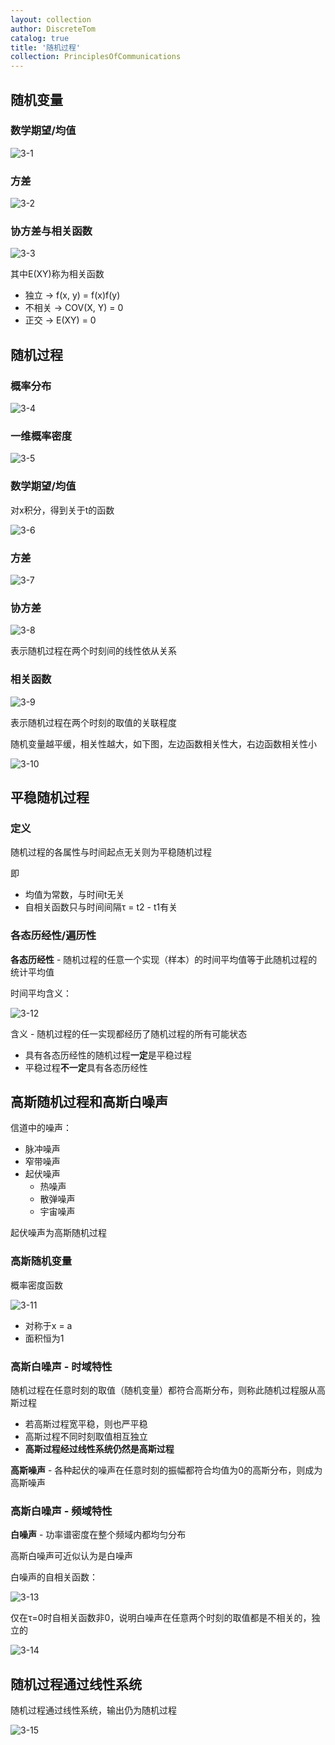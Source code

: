 ```yaml
---
layout: collection
author: DiscreteTom
catalog: true
title: '随机过程'
collection: PrinciplesOfCommunications
---
```


## 随机变量

### 数学期望/均值

![3-1](../img/3-1.png)

### 方差

![3-2](../img/3-2.png)

### 协方差与相关函数

![3-3](../img/3-3.png)

其中E(XY)称为相关函数

- 独立 -> f(x, y) = f(x)f(y)
- 不相关 -> COV(X, Y) = 0
- 正交 -> E(XY) = 0

## 随机过程

### 概率分布

![3-4](../img/3-4.png)

### 一维概率密度

![3-5](../img/3-5.png)

### 数学期望/均值

对x积分，得到关于t的函数

![3-6](../img/3-6.png)

### 方差

![3-7](../img/3-7.png)

### 协方差

![3-8](../img/3-8.png)

表示随机过程在两个时刻间的线性依从关系

### 相关函数

![3-9](../img/3-9.png)

表示随机过程在两个时刻的取值的关联程度

随机变量越平缓，相关性越大，如下图，左边函数相关性大，右边函数相关性小

![3-10](../img/3-10.png)

## 平稳随机过程

### 定义

随机过程的各属性与时间起点无关则为平稳随机过程

即
- 均值为常数，与时间t无关
- 自相关函数只与时间间隔τ = t2 - t1有关

### 各态历经性/遍历性

**各态历经性** - 随机过程的任意一个实现（样本）的时间平均值等于此随机过程的统计平均值

时间平均含义：

![3-12](../img/3-12.png)

含义 - 随机过程的任一实现都经历了随机过程的所有可能状态

- 具有各态历经性的随机过程**一定**是平稳过程
- 平稳过程**不一定**具有各态历经性

## 高斯随机过程和高斯白噪声

信道中的噪声：
- 脉冲噪声
- 窄带噪声
- 起伏噪声
	- 热噪声
	- 散弹噪声
	- 宇宙噪声

起伏噪声为高斯随机过程

### 高斯随机变量

概率密度函数

![3-11](../img/3-11.png)

- 对称于x = a
- 面积恒为1

### 高斯白噪声 - 时域特性

随机过程在任意时刻的取值（随机变量）都符合高斯分布，则称此随机过程服从高斯过程

- 若高斯过程宽平稳，则也严平稳
- 高斯过程不同时刻取值相互独立
- **高斯过程经过线性系统仍然是高斯过程**

**高斯噪声** - 各种起伏的噪声在任意时刻的振幅都符合均值为0的高斯分布，则成为高斯噪声

### 高斯白噪声 - 频域特性

**白噪声** - 功率谱密度在整个频域内都均匀分布

高斯白噪声可近似认为是白噪声

白噪声的自相关函数：

![3-13](../img/3-13.png)

仅在τ=0时自相关函数非0，说明白噪声在任意两个时刻的取值都是不相关的，独立的

![3-14](../img/3-14.png)

## 随机过程通过线性系统

随机过程通过线性系统，输出仍为随机过程

![3-15](../img/3-15.png)


